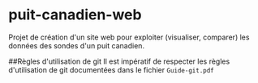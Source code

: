 puit-canadien-web
=================

Projet de création d'un site web pour exploiter (visualiser, comparer) les données des sondes d'un puit canadien.

##Règles d'utilisation de git
Il est impératif de respecter les règles d'utilisation de git documentées dans le fichier `Guide-git.pdf`
